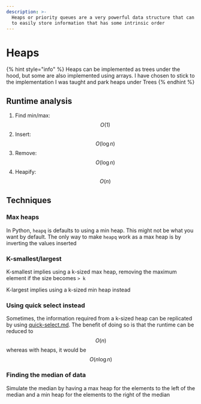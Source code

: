 ```yaml
---
description: >-
  Heaps or priority queues are a very powerful data structure that can be used
  to easily store information that has some intrinsic order
---
```


# Heaps

{% hint style="info" %}
Heaps can be implemented as trees under the hood, but some are also implemented using arrays. I have chosen to stick to the implementation I was taught and park heaps under Trees
{% endhint %}

## Runtime analysis

1. Find min/max: $$O(1)$$
2. Insert: $$O(\log n)$$
3. Remove: $$O(\log n)$$
4. Heapify: $$O(n)$$

## Techniques

### Max heaps

In Python, `heapq` is defaults to using a min heap. This might not be what you want by default. The only way to make `heapq` work as a max heap is by inverting the values inserted

### K-smallest/largest

K-smallest implies using a k-sized max heap, removing the maximum element if the size becomes `> k`

K-largest implies using a k-sized min heap instead

### Using quick select instead

Sometimes, the information required from a k-sized heap can be replicated by using [quick-select.md](../../../algorithms/quick-select.md "mention"). The benefit of doing so is that the runtime can be reduced to $$O(n)$$ whereas with heaps, it would be $$O(n \log n)$$

### Finding the median of data

Simulate the median by having a max heap for the elements to the left of the median and a min heap for the elements to the right of the median
